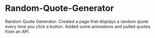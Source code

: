 # Random-Quote-Generator
Random Quote Generator: Created a page that displays a random quote every time you click a button. Added some animations and pulled quotes from an API.
